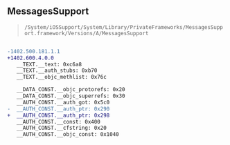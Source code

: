 ## MessagesSupport

> `/System/iOSSupport/System/Library/PrivateFrameworks/MessagesSupport.framework/Versions/A/MessagesSupport`

```diff

-1402.500.181.1.1
+1402.600.4.0.0
   __TEXT.__text: 0xc6a8
   __TEXT.__auth_stubs: 0xb70
   __TEXT.__objc_methlist: 0x76c

   __DATA_CONST.__objc_protorefs: 0x20
   __DATA_CONST.__objc_superrefs: 0x30
   __AUTH_CONST.__auth_got: 0x5c0
-  __AUTH_CONST.__auth_ptr: 0x290
+  __AUTH_CONST.__auth_ptr: 0x298
   __AUTH_CONST.__const: 0x400
   __AUTH_CONST.__cfstring: 0x20
   __AUTH_CONST.__objc_const: 0x1040

```
